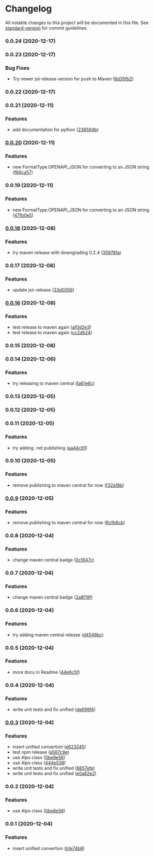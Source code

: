 # Changelog

All notable changes to this project will be documented in this file. See [standard-version](https://github.com/conventional-changelog/standard-version) for commit guidelines.

### 0.0.24 (2020-12-17)

### 0.0.23 (2020-12-17)


### Bug Fixes

* Try newer jsii release version for push to Maven ([6d35fb2](https://github.com/mmuller88/alps-unified-ts/commit/6d35fb2a1d12009507a248b9343d98ba52e33c80))

### 0.0.22 (2020-12-17)

### 0.0.21 (2020-12-11)


### Features

* add documentation for python ([238594b](https://github.com/mmuller88/alps-unified-ts/commit/238594b7d0e229386bfeb9bba8577af79994c90c))

### [0.0.20](https://github.com/mmuller88/alps-unified-ts/compare/v0.0.19...v0.0.20) (2020-12-11)


### Features

* new FormatType.OPENAPI_JSON for converting to an JSON string ([f66ca57](https://github.com/mmuller88/alps-unified-ts/commit/f66ca5714e66cc5fb0d311b2e10c799a1d7d5f06))

### 0.0.19 (2020-12-11)


### Features

* new FormatType.OPENAPI_JSON for converting to an JSON string ([47fb0e5](https://github.com/mmuller88/alps-unified-ts/commit/47fb0e55b8f18747c1d92e33a1017dd216a4862b))

### [0.0.18](https://github.com/mmuller88/alps-unified-ts/compare/v0.0.17...v0.0.18) (2020-12-08)


### Features

* try maven release with downgrading 0.2.4 ([35976fa](https://github.com/mmuller88/alps-unified-ts/commit/35976faa0dd3f6abbf853bf92eb866c4a1a5d7ae))

### 0.0.17 (2020-12-08)


### Features

* update jsii-release ([33d0056](https://github.com/mmuller88/alps-unified-ts/commit/33d0056805252379b48fb3b5376b241ba59b92cc))

### [0.0.16](https://github.com/mmuller88/alps-unified-ts/compare/v0.0.14...v0.0.16) (2020-12-08)


### Features

* test release to maven again ([af0d2e3](https://github.com/mmuller88/alps-unified-ts/commit/af0d2e35077be760e8b45e64650d356f37d8b573))
* test release to maven again ([cc2db24](https://github.com/mmuller88/alps-unified-ts/commit/cc2db2417102debe93b2a84cf79060e0d5ce9d39))

### 0.0.15 (2020-12-08)

### 0.0.14 (2020-12-06)


### Features

* try releasing to maven central ([fa61e6c](https://github.com/mmuller88/alps-unified-ts/commit/fa61e6c2d46c29eb2c286dbf101e653ca046c9ec))

### 0.0.13 (2020-12-05)

### 0.0.12 (2020-12-05)

### 0.0.11 (2020-12-05)


### Features

* try adding .net publishing ([aa44c91](https://github.com/mmuller88/alps-unified-ts/commit/aa44c91ae21a86e88e85f50d9e3343c61d9bd58d))

### 0.0.10 (2020-12-05)


### Features

* remove publishing to maven central for now ([f32a18b](https://github.com/mmuller88/alps-unified-ts/commit/f32a18bd14cb2e383fcdf98f8b57ff032256b188))

### [0.0.9](https://github.com/mmuller88/alps-unified-ts/compare/v0.0.8...v0.0.9) (2020-12-05)


### Features

* remove publishing to maven central for now ([6cfb8cb](https://github.com/mmuller88/alps-unified-ts/commit/6cfb8cb029f099c36e6eed9281b47580780471e3))

### 0.0.8 (2020-12-04)


### Features

* change maven central badge ([0c1647c](https://github.com/mmuller88/alps-unified-ts/commit/0c1647c2766d327ad5f40bbf4f38978158976a25))

### 0.0.7 (2020-12-04)


### Features

* change maven central badge ([2a8f19f](https://github.com/mmuller88/alps-unified-ts/commit/2a8f19fc6cf6d6e4ef037df4c7d1af42e24e0780))

### 0.0.6 (2020-12-04)


### Features

* try adding maven central release ([d4548bc](https://github.com/mmuller88/alps-unified-ts/commit/d4548bce650d27f0d189dbc093284bf3dbb4caa1))

### 0.0.5 (2020-12-04)


### Features

* more docu in Readme ([44e6c5f](https://github.com/mmuller88/alps-unified-ts/commit/44e6c5fd04e957eae78943815db90cd58016dca5))

### 0.0.4 (2020-12-04)


### Features

* write unit tests and fix unified ([de699f4](https://github.com/mmuller88/alps-unified-ts/commit/de699f47944cd9ea77181127867dfa43291a3801))

### [0.0.3](https://github.com/mmuller88/alps-unified-ts/compare/v0.0.1...v0.0.3) (2020-12-04)


### Features

* insert unified convertion ([e623245](https://github.com/mmuller88/alps-unified-ts/commit/e6232459c7de848753769db1c21fe9089eadd729))
* test npm release ([a567c9e](https://github.com/mmuller88/alps-unified-ts/commit/a567c9ed905f520945e369b46900fd777ee37e5c))
* use Alps class ([0be8e56](https://github.com/mmuller88/alps-unified-ts/commit/0be8e56263c458dca188f722bb831ada4a238b7c))
* use Alps class ([444e538](https://github.com/mmuller88/alps-unified-ts/commit/444e538cc28992e5dbaa9e3f4636e97694c46ffe))
* write unit tests and fix unified ([8857efe](https://github.com/mmuller88/alps-unified-ts/commit/8857efee594504028f4a0b229f791e49ea081f09))
* write unit tests and fix unified ([e0a82e2](https://github.com/mmuller88/alps-unified-ts/commit/e0a82e249165d72513753c484877319e6979c9e8))

### 0.0.2 (2020-12-04)


### Features

* use Alps class ([0be8e56](https://github.com/mmuller88/alps-unified-ts/commit/0be8e56263c458dca188f722bb831ada4a238b7c))

### 0.0.1 (2020-12-04)


### Features

* insert unified convertion ([b1e74b6](https://github.com/mmuller88/alps-unified-ts/commit/b1e74b6d95c0cc9442583b7381114eb9d4c97f56))

